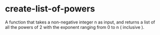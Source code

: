 # create-list-of-powers
A function that takes a non-negative integer n as input, and returns a list of all the powers of 2 with the exponent ranging from 0 to n ( inclusive ).
